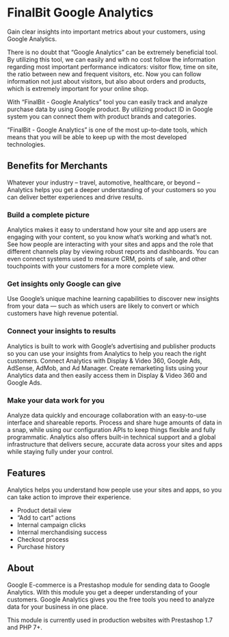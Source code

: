 # FinalBit Google Analytics
Gain clear insights into important metrics about your customers, using Google Analytics.

There is no doubt that “Google Analytics” can be extremely beneficial tool. By utilizing this tool, we can easily and with no cost follow the information regarding most important performance indicators: visitor flow, time on site, the ratio between new and frequent visitors, etc.
Now you can follow information not just about visitors, but also about orders and products, which is extremely important for your online shop.

With “FinalBit - Google Analytics” tool you can easily track and analyze purchase data by using Google product. By utilizing product ID in Google system you can connect them with product brands and categories.

“FinalBit - Google Analytics” is one of the most up-to-date tools, which means that you will be able to keep up with the most developed technologies.

## Benefits for Merchants

Whatever your industry – travel, automotive, healthcare, or beyond – Analytics helps you get a deeper understanding of your customers so you can deliver better experiences and drive results.

### Build a complete picture
Analytics makes it easy to understand how your site and app users are engaging with your content, so you know what’s working and what’s not. See how people are interacting with your sites and apps and the role that different channels play by viewing robust reports and dashboards. You can even connect systems used to measure CRM, points of sale, and other touchpoints with your customers for a more complete view.

### Get insights only Google can give
Use Google’s unique machine learning capabilities to discover new insights from your data — such as which users are likely to convert or which customers have high revenue potential.

### Connect your insights to results
Analytics is built to work with Google’s advertising and publisher products so you can use your insights from Analytics to help you reach the right customers. Connect Analytics with Display & Video 360, Google Ads, AdSense, AdMob, and Ad Manager. Create remarketing lists using your Analytics data and then easily access them in Display & Video 360 and Google Ads.

### Make your data work for you
Analyze data quickly and encourage collaboration with an easy-to-use interface and shareable reports. Process and share huge amounts of data in a snap, while using our configuration APIs to keep things flexible and fully programmatic. Analytics also offers built-in technical support and a global infrastructure that delivers secure, accurate data across your sites and apps while staying fully under your control.

## Features
Analytics helps you understand how people use your sites and apps, so you can take action to improve their experience.

* Product detail view
* “Add to cart” actions
* Internal campaign clicks
* Internal merchandising success
* Checkout process
* Purchase history

## About
Google E-commerce is a Prestashop module for sending data to Google Analytics. With this module you get a deeper understanding of your customers. Google Analytics gives you the free tools you need to analyze data for your business in one place.

This module is currently used in production websites with Prestashop 1.7 and PHP 7+.
